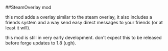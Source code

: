 ##SteamOverlay mod

this mod adds a overlay similar to the steam overlay, it also includes a friends system and a way send easy direct messages to your friends (or at least it will).

this mod is still in very early development. don't expect this to be released before forge updates to 1.8 (ugh).
